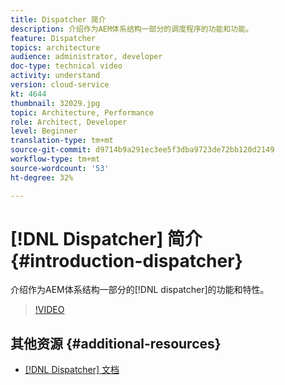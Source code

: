```yaml
---
title: Dispatcher 简介
description: 介绍作为AEM体系结构一部分的调度程序的功能和功能。
feature: Dispatcher
topics: architecture
audience: administrator, developer
doc-type: technical video
activity: understand
version: cloud-service
kt: 4644
thumbnail: 32029.jpg
topic: Architecture, Performance
role: Architect, Developer
level: Beginner
translation-type: tm+mt
source-git-commit: d9714b9a291ec3ee5f3dba9723de72bb120d2149
workflow-type: tm+mt
source-wordcount: '53'
ht-degree: 32%

---
```



# [!DNL Dispatcher] 简介{#introduction-dispatcher}

介绍作为AEM体系结构一部分的[!DNL dispatcher]的功能和特性。

>[!VIDEO](https://video.tv.adobe.com/v/32029/?quality=12&learn=on)

## 其他资源 {#additional-resources}

* [[!DNL Dispatcher] 文档](https://docs.adobe.com/content/help/zh-Hans/experience-manager-dispatcher/using/dispatcher.html)